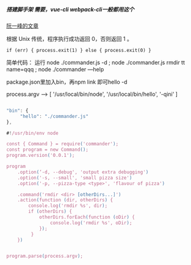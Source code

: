 ##### 搭建脚手架 需要，vue-cli  webpack-cli一般都用这个

[阮一峰的文章](https://www.ruanyifeng.com/blog/2015/05/command-line-with-node.html)

根据 Unix 传统，程序执行成功返回 0，否则返回 1 。
```javasctipt
if (err) { process.exit(1) } else { process.exit(0) }
```
简单代码： 运行 node ./commander.js -d ; node ./commander.js rmdir tt  name=qqq ; node ./commander —help

package.json里加入bin，再npm link 即可hello -d

process.argv ——> [ '/usr/local/bin/node', '/usr/local/bin/hello', '-qini' ]

```javascript

"bin": {
     "hello": "./commander.js"
},

#!/usr/bin/env node

const { Command } = require('commander');
const program = new Command();
program.version('0.0.1');

program
    .option(‘-d, --debug', 'output extra debugging')
    .option('-s, --small', 'small pizza size')
    .option('-p, --pizza-type <type>', 'flavour of pizza')

    .command('rmdir <dir> [otherDirs...]')
    .action(function (dir, otherDirs) {
        console.log('rmdir %s', dir);
        if (otherDirs) {
            otherDirs.forEach(function (oDir) {
                console.log('rmdir %s', oDir);
            });
         }
    })


program.parse(process.argv);
```